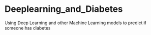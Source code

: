 # Deeplearning_and_Diabetes
Using Deep Learning and other Machine Learning models to predict if someone has diabetes
